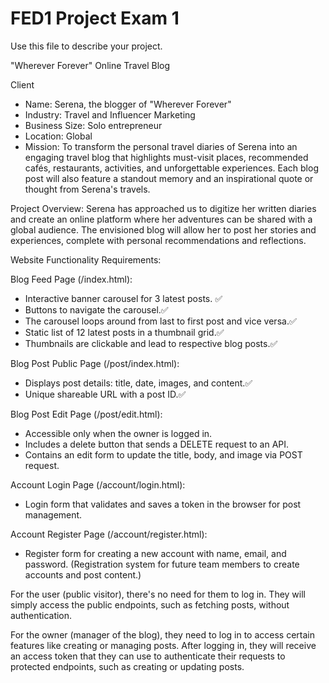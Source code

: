 # FED1 Project Exam 1

Use this file to describe your project.

"Wherever Forever" Online Travel Blog

Client

- Name: Serena, the blogger of "Wherever Forever"
- Industry: Travel and Influencer Marketing
- Business Size: Solo entrepreneur
- Location: Global
- Mission: To transform the personal travel diaries of Serena into an engaging travel blog that highlights must-visit places, recommended cafés, restaurants, activities, and unforgettable experiences. Each blog post will also feature a standout memory and an inspirational quote or thought from Serena's travels.


Project Overview:
    Serena has approached us to digitize her written diaries and create an online platform where her adventures can be shared with a global audience. The envisioned blog will allow her to post her stories and experiences, complete with personal recommendations and reflections.


Website Functionality Requirements:

Blog Feed Page (/index.html):
- Interactive banner carousel for 3 latest posts. ✅
- Buttons to navigate the carousel.✅
- The carousel loops around from last to first post and vice versa.✅
- Static list of 12 latest posts in a thumbnail grid.✅
- Thumbnails are clickable and lead to respective blog posts.✅

Blog Post Public Page (/post/index.html):
- Displays post details: title, date, images, and content.✅
- Unique shareable URL with a post ID.✅

Blog Post Edit Page (/post/edit.html):
- Accessible only when the owner is logged in.
- Includes a delete button that sends a DELETE request to an API.
- Contains an edit form to update the title, body, and image via POST request.

Account Login Page (/account/login.html):
- Login form that validates and saves a token in the browser for post management.

Account Register Page (/account/register.html):
- Register form for creating a new account with name, email, and password. (Registration system for future team members to create accounts and post content.)


For the user (public visitor), there's no need for them to log in. They will simply access the public endpoints, such as fetching posts, without authentication.

For the owner (manager of the blog), they need to log in to access certain features like creating or managing posts. After logging in, they will receive an access token that they can use to authenticate their requests to protected endpoints, such as creating or updating posts.
